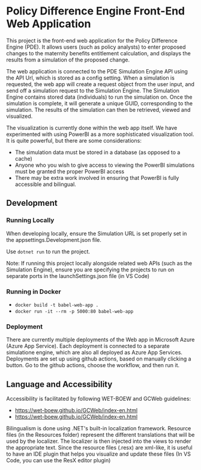 # Policy Difference Engine Front-End Web Application

This project is the front-end web application for the Policy Difference Engine (PDE). It allows users (such as policy analysts) to enter proposed changes to the maternity benefits entitlement calculation, and displays the results from a simulation of the proposed change.

The web application is connected to the PDE Simulation Engine API using the API Url, which is stored as a config setting. When a simulation is requested, the web app will create a request object from the user input, and send off a simulation request to the Simulation Engine. The Simulation Engine contains stored data (individuals) to run the simulation on. Once the simulation is complete, it will generate a unique GUID, corresponding to the simulation. The results of the simulation can then be retrieved, viewed and visualized.

The visualization is currently done within the web app itself. We have experimented with using PowerBI as a more sophisticated visualization tool. It is quite powerful, but there are some considerations:
- The simulation data must be stored in a database (as opposed to a cache)
- Anyone who you wish to give access to viewing the PowerBI simulations must be granted the proper PowerBI access
- There may be extra work involved in ensuring that PowerBI is fully accessible and bilingual. 

## Development

### Running Locally

When developing locally, ensure the Simulation URL is set properly set in the appsettings.Development.json file.

Use `dotnet run` to run the project.

Note: If running this project locally alongside related web APIs (such as the Simulation Engine), ensure you are specifying the projects to run on separate ports in the launchSettings.json file (in VS Code)

### Running in Docker
- `docker build -t babel-web-app .`
- `docker run -it --rm -p 5000:80 babel-web-app`

### Deployment
There are currently multiple deployments of the Web app in Microsoft Azure (Azure App Service). Each deployment is connected to a separate simulatione engine, which are also all deployed as Azure App Services. Deployments are set up using github actions, based on manually clicking a button. Go to the github actions, choose the workflow, and then run it.

## Language and Accessibility

Accessibility is facilitated by following WET-BOEW and GCWeb guidelines:
- https://wet-boew.github.io/GCWeb/index-en.html
- https://wet-boew.github.io/GCWeb/index-en.html

Bilingualism is done using .NET's built-in localization framework. Resource files (in the Resources folder) represent the different translations that will be used by the localizer. The localizer is then injected into the views to render the appropriate text. Since the resource files (.resx) are xml-like, it is useful to have an IDE plugin that helps you visualize and update these files (In VS Code, you can use the ResX editor plugin)
